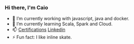### Hi there, I'm Caio


- 🔭 I’m currently working with javascript, java and docker. 
- 🌱 I’m currently learning Scala, Spark and Cloud. 
- 📫  [Certifications](https://www.youracclaim.com/users/caio-bessa/badges) [Linkedin](https://www.linkedin.com/in/caio-bessa/)
- ⚡ Fun fact: I like inline skate. 
